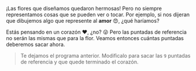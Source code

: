 <gs-attire attire-url="https://raw.githubusercontent.com/MumukiProject/mumuki-guia-gobstones-repeticion-condicional-ii-kids/master/assets/attires/config_1538410692480.json"></gs-attire>

<gs-toolbox toolbox-url="https://raw.githubusercontent.com/MumukiProject/mumuki-guia-gobstones-repeticion-condicional-kids/master/assets/toolbox.xml">
</gs-toolbox>

¡Las flores que diseñamos quedaron hermosas! Pero no siempre representamos cosas que se pueden ver o tocar. Por ejemplo, si nos dijeran que dibujemos algo que represente al **amor** :heart_eyes:, ¿qué haríamos? 

Estás pensando en un corazón :heart:, ¿no? :stuck_out_tongue_winking_eye: Pero las puntadas de referencia no serán las mismas que para la flor. Veamos entonces cuántas puntadas deberemos sacar ahora.

> Te dejamos el programa anterior. Modificalo para sacar las `9` puntadas de referencia y que quede terminado el corazón. 
